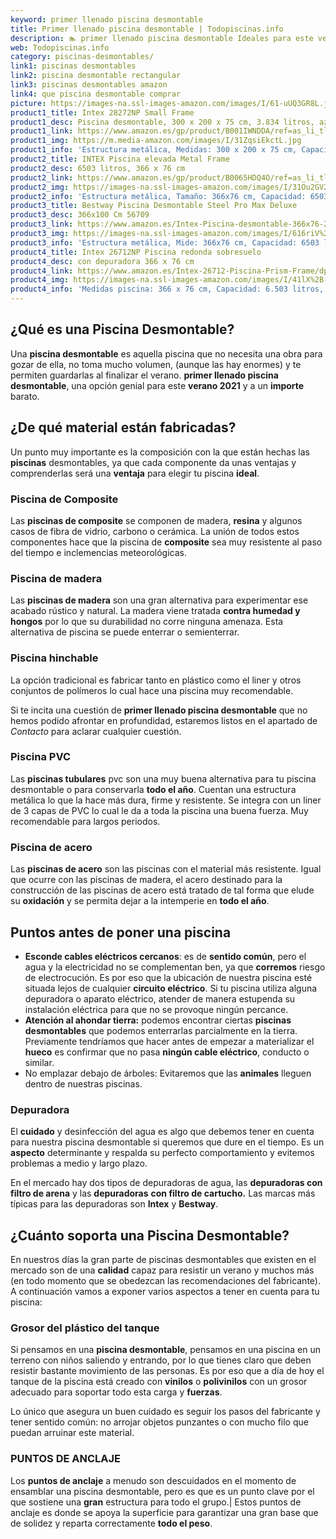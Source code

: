 ```yaml
---
keyword: primer llenado piscina desmontable
title: Primer llenado piscina desmontable | Todopiscinas.info
description: 🏊 primer llenado piscina desmontable Ideales para este verano 2021. Aquí puedes comprar primer llenado piscina desmontable y comparar con otras similares. No dejes escapar primer llenado piscina desmontable a un precio realmente tentador.
web: Todopiscinas.info
category: piscinas-desmontables/
link1: piscinas desmontables
link2: piscina desmontable rectangular
link3: piscinas desmontables amazon
link4: que piscina desmontable comprar
picture: https://images-na.ssl-images-amazon.com/images/I/61-uUQ3GR8L.jpg
product1_title: Intex 28272NP Small Frame
product1_desc: Piscina desmontable, 300 x 200 x 75 cm, 3.834 litros, azul
product1_link: https://www.amazon.es/gp/product/B001IWNDDA/ref=as_li_tl?ie=UTF8&camp=3638&creative=24630&creativeASIN=B001IWNDDA&linkCode=as2&tag=todopiscinas0e-21&linkId=25b9d647487c889cb6ef56ed63f50ca1
product1_img: https://m.media-amazon.com/images/I/31ZqsiEkctL.jpg
product1_info: 'Estructura metálica, Medidas: 300 x 200 x 75 cm, Capacidad: 3.834 litros, Para 6 personas (+ 6 años), Fácil montaje, Forma rectangular'
product2_title: INTEX Piscina elevada Metal Frame
product2_desc: 6503 litros, 366 x 76 cm
product2_link: https://www.amazon.es/gp/product/B0065HDQ4O/ref=as_li_tl?ie=UTF8&camp=3638&creative=24630&creativeASIN=B0065HDQ4O&linkCode=as2&tag=todopiscinas0e-21&linkId=ed2430e3ba564d3527ee103df33ed7b3
product2_img: https://images-na.ssl-images-amazon.com/images/I/31Ou2GV2SAL.jpg
product2_info: 'Estructura metálica, Tamaño: 366x76 cm, Capacidad: 6503 litros, Forma circular, De 4 a 7 personas (+6 años)'
product3_title: Bestway Piscina Desmontable Steel Pro Max Deluxe
product3_desc: 366x100 Cm 56709
product3_link: https://www.amazon.es/Intex-Piscina-desmontable-366x76-28210NP/dp/B0065HDQ4O?__mk_es_ES=%C3%85M%C3%85%C5%BD%C3%95%C3%91&crid=25UQGV9HG2INI&dchild=1&keywords=piscinas+desmontables&qid=1615854176&sprefix=piscinas+dem%2Caps%2C201&sr=8-5&linkCode=ll1&tag=todopiscinas0e-21&linkId=34f200977c6cbaab1f3f4d9ac0e64755&language=es_ES&ref_=as_li_ss_tl
product3_img: https://images-na.ssl-images-amazon.com/images/I/616riV%2BiY3L.jpg
product3_info: 'Estructura metálica, Mide: 366x76 cm, Capacidad: 6503 litros, De 4 a 7 personas mayores de 6 años, Forma circular, Tecnología Super-Tough'
product4_title: Intex 26712NP Piscina redonda sobresuelo
product4_desc: con depuradora 366 x 76 cm
product4_link: https://www.amazon.es/Intex-26712-Piscina-Prism-Frame/dp/B07FB823GL?__mk_es_ES=%C3%85M%C3%85%C5%BD%C3%95%C3%91&dchild=1&keywords=piscinas+desmontables+con+depuradora&qid=1615936418&sr=8-5&linkCode=ll1&tag=todopiscinas0e-21&linkId=d98699de7830cd471766fa1daa36de34&language=es_ES&ref_=as_li_ss_tl
product4_img: https://images-na.ssl-images-amazon.com/images/I/41lX%2B-YpibL.jpg
product4_info: 'Medidas piscina: 366 x 76 cm, Capacidad: 6.503 litros, Incluye depuradora de cartucha A, Lona resistente triple capa'
---
```



<brand-panel :title=product1_title :desc=product1_desc :img=product1_img :link=product1_link></brand-panel>

<stats-list :link1=link1 :link2=link2 :link3=link3 :link4=link4 :category=category></stats-list>
## ¿Qué es una Piscina Desmontable?

Una **piscina desmontable** es aquella piscina que no necesita una obra para gozar de ella, no toma mucho volumen, (aunque las hay enormes) y te permiten guardarlas al finalizar el verano.  **primer llenado piscina desmontable**, una opción genial para este **verano 2021** y a un **importe** barato.


## ¿De qué material están fabricadas?

Un punto muy importante es la composición con la que están hechas las **piscinas** desmontables, ya que cada componente da unas ventajas y comprenderlas  será una **ventaja** para elegir tu piscina **ideal**.


### Piscina de Composite

Las **piscinas de composite** se componen de madera, **resina** y algunos casos de fibra de vidrio, carbono o cerámica. La unión de todos estos componentes hace que la piscina de **composite** sea muy resistente al paso del tiempo e inclemencias meteorológicas.


### Piscina de madera

Las **piscinas de madera** son una gran alternativa para experimentar ese acabado rústico y natural. La madera viene tratada **contra humedad y hongos** por lo que su durabilidad no corre ninguna amenaza. Esta alternativa de piscina se puede enterrar o semienterrar.


### Piscina hinchable

 La opción tradicional es fabricar tanto en plástico como el liner y otros conjuntos de polímeros lo cual hace una piscina muy recomendable.

Si te incita una cuestión de **primer llenado piscina desmontable** que no hemos podido afrontar en profundidad, estaremos listos en el apartado de _Contacto_ para aclarar cualquier cuestión.


### Piscina  PVC

Las **piscinas tubulares** pvc son una muy buena alternativa para tu piscina desmontable o para conservarla **todo el año**. Cuentan una estructura metálica lo que la hace más dura, firme y resistente. Se integra con un liner de 3 capas de PVC lo cual le da a toda la piscina una buena fuerza. Muy recomendable para largos periodos.


### Piscina de acero

Las **piscinas de acero** son las piscinas con el material más resistente. Igual que ocurre con las piscinas de madera, el acero destinado para la construcción de las piscinas de acero está tratado de tal forma que elude su **oxidación** y se permita dejar a la intemperie en **todo el año**.

<external-banner></external-banner>



## Puntos antes de poner una piscina



*   **Esconde cables eléctricos cercanos**: es de **sentido común**, pero el agua y la electricidad no se complementan ben, ya que **corremos** riesgo de electrocución. Es por eso que la ubicación de nuestra piscina esté situada lejos de cualquier **circuito eléctrico**. Si tu piscina utiliza alguna depuradora o aparato eléctrico, atender de manera estupenda su instalación eléctrica para que no se provoque ningún percance.
*   **Atención al ahondar tierra:** podemos encontrar ciertas **piscinas desmontables** que podemos enterrarlas parcialmente en la tierra. Previamente tendríamos que hacer antes de empezar a materializar el **hueco** es confirmar que no pasa **ningún cable eléctrico**, conducto o similar.
*   No emplazar debajo de árboles: Evitaremos que las **animales** lleguen dentro de nuestras piscinas.


### Depuradora

El **cuidado** y desinfección del agua es algo que debemos tener en cuenta para nuestra piscina desmontable si queremos que dure en el tiempo. Es un **aspecto** determinante y respalda su perfecto comportamiento y evitemos problemas a medio y largo plazo.

En el mercado hay dos tipos de depuradoras de agua, las **depuradoras con filtro de arena** y  las **depuradoras** **con filtro de cartucho.** Las marcas más típicas para las depuradoras son **Intex** y **Bestway**.


## ¿Cuánto soporta una Piscina Desmontable?

En nuestros días la gran parte de piscinas desmontables que existen en el mercado son de una **calidad** capaz para resistir un verano y muchos más (en todo momento que se obedezcan las recomendaciones del fabricante). A continuación vamos a exponer varios aspectos a tener en cuenta para tu piscina:


### Grosor del plástico del tanque

Si pensamos en una **piscina desmontable**, pensamos en una piscina en un terreno con niños saliendo y entrando, por lo que tienes claro que deben resistir bastante movimiento de las personas. Es por eso que a día de hoy el tanque de la piscina está creado con **vinilos** o **polivinilos** con un grosor adecuado para soportar todo esta carga y **fuerzas**.

Lo único que asegura un	 buen cuidado es seguir los pasos del fabricante y tener sentido común: no arrojar objetos punzantes o con mucho filo que puedan arruinar este material.


### PUNTOS DE ANCLAJE

Los **puntos de anclaje** a menudo son descuidados en el momento de ensamblar una piscina desmontable, pero  es que es un punto clave por el que sostiene una **gran** estructura para todo el grupo.| Estos puntos de anclaje es donde se apoya la superficie para garantizar una gran base que de solidez y reparta correctamente **todo el peso**.